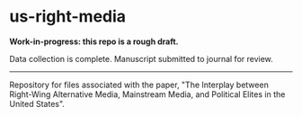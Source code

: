 # us-right-media
**Work-in-progress: this repo is a rough draft.** 

Data collection is complete. Manuscript submitted to journal for review.

<hr>

Repository for files associated with the paper, "The Interplay between Right-Wing Alternative Media, Mainstream Media, and Political Elites in the United States".
